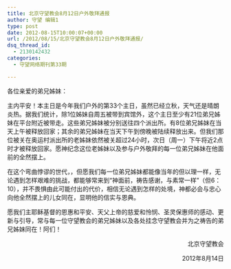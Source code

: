 ```yaml
---
title: 北京守望教会8月12日户外敬拜通报
author: 守望 编辑1
type: post
date: 2012-08-15T10:00:07+00:00
url: /2012/08/15/北京守望教会8月12日户外敬拜通报/
dsq_thread_id:
  - 2130142432
categories:
  - 守望网络期刊第33期

---
```

<!--more-->各位亲爱的弟兄姊妹：

主内平安！本主日是今年我们户外的第33个主日，虽然已经立秋，天气还是晴朗炎热。据我们统计，除1位姊妹自周五被带到宾馆外，这个主日至少有21位弟兄姊妹在平台附近被带走。这些弟兄姊妹被分别送往四个派出所。有8位弟兄姊妹在当天上午被释放回家；其余的弟兄姊妹在当天下午到傍晚被陆续释放出来。但我们那位被关在奥运村派出所的老姊妹依然被关超过24小时，次日（周一）下午将近2点时才被释放回家。愿神纪念这位老姊妹以及参与户外敬拜的每一位弟兄姊妹在他面前的全然摆上。

在这个弯曲悖谬的世代，，但愿我们每一位弟兄姊妹都能像当年的但以理一样，无论遇到怎样艰难的挑战，都能够常来到“神面前，祷告感谢，与素常一样”（但6：10），并不畏惧由此可能付出的代价，相信无论遇到怎样的处境，神都必会与忠心向他全然摆上的儿女同在，显明他的信实与恩典。

愿我们主耶稣基督的恩惠和平安、天父上帝的慈爱和怜悯、圣灵保惠师的感动、更新与引导，常与每一位守望教会的弟兄姊妹以及各处挂念守望教会并为之祷告的弟兄姊妹同在！阿们！

<p style="text-align: right;">
                                                      北京守望教会
</p>

<p style="text-align: right;">
                                                    2012年8月14日
</p>

&nbsp;

&nbsp;

&nbsp;

&nbsp;